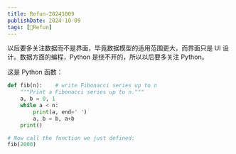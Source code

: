 ```yaml
---
title: Refun-20241009
publishDate: 2024-10-09
tags: [🍡Refun]
---
```


以后要多关注数据而不是界面，毕竟数据模型的适用范围更大，而界面只是 UI 设计。数据方面的编程，Python 是绕不开的，所以以后要多关注 Python。

这是 Python 函数：

```python
def fib(n):    # write Fibonacci series up to n
    """Print a Fibonacci series up to n."""
    a, b = 0, 1
    while a < n:
        print(a, end=' ')
        a, b = b, a+b
    print()

# Now call the function we just defined:
fib(2000)
```
